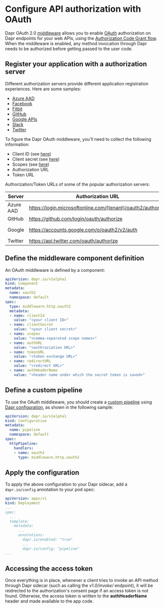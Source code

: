 # Configure API authorization with OAuth

Dapr OAuth 2.0 [middleware](../../concepts/middleware/README.md) allows you to enable [OAuth](https://oauth.net/2/) authorization on Dapr endpoints for your web APIs, using the [Authorization Code Grant flow](https://tools.ietf.org/html/rfc6749#section-4.1). When the middleware is enabled, any method invocation through Dapr needs to be authorized before getting passed to the user code.

## Register your application with a authorization server

Different authorization servers provide different application registration experiences. Here are some samples:

* [Azure AAD](https://docs.microsoft.com/en-us/azure/active-directory/develop/v1-protocols-oauth-code)
* [Facebook](https://developers.facebook.com/apps)
* [Fitbit](https://dev.fitbit.com/build/reference/web-api/oauth2/)
* [GitHub](https://developer.github.com/apps/building-oauth-apps/creating-an-oauth-app/)
* [Google APIs](https://console.developers.google.com/apis/credentials/consen)
* [Slack](https://api.slack.com/docs/oauth)
* [Twitter](http://apps.twitter.com/)

To figure the Dapr OAuth middleware, you'll need to collect the following information:

* Client ID (see [here](https://www.oauth.com/oauth2-servers/client-registration/client-id-secret/))
* Client secret (see [here](https://www.oauth.com/oauth2-servers/client-registration/client-id-secret/))
* Scopes (see [here](https://oauth.net/2/scope/))
* Authorization URL
* Token URL

Authorization/Token URLs of some of the popular authorization servers:

|Server|Authorization URL|Token URL|
|--------|--------|--------|
|Azure AAD|https://login.microsoftonline.com/{tenant}/oauth2/authorize|https://login.microsoftonline.com/{tenant}/oauth2/token|
|GitHub|https://github.com/login/oauth/authorize|https://github.com/login/oauth/access_token|
|Google|https://accounts.google.com/o/oauth2/v2/auth|https://accounts.google.com/o/oauth2/token https://www.googleapis.com/oauth2/v4/token|
|Twitter|https://api.twitter.com/oauth/authorize|https://api.twitter.com/oauth2/token|

## Define the middleware component definition

An OAuth middleware is defined by a component:

```yaml
apiVersion: dapr.io/v1alpha1
kind: Component
metadata:
  name: oauth2
  namespace: default
spec:
  type: middleware.http.oauth2
  metadata:
  - name: clientId
    value: "<your client ID>"
  - name: clientSecret
    value: "<your client secret>"
  - name: scopes
    value: "<comma-separated scope names>"
  - name: authURL
    value: "<authroziation URL>"
  - name: tokenURL
    value: "<token exchange URL>"
  - name: redirectURL
    value: "<redirect URL>"
  - name: authHeaderName
    value: "<header name under which the secret token is saved>"
```

## Define a custom pipeline

To use the OAuth middleware, you should create a [custom pipeline](../../concepts/middleware/README.md) using [Dapr configuration](../../concepts/configuration/README.md), as shown in the following sample:

```yaml
apiVersion: dapr.io/v1alpha1
kind: Configuration
metadata:
  name: pipeline
  namespace: default
spec:
  httpPipeline:
    handlers:
    - name: oauth2
      type: middleware.http.oauth2
```

## Apply the configuration

To apply the above configuration to your Dapr sidecar, add a ```dapr.io/config``` annotation to your pod spec:

```yaml
apiVersion: apps/v1
kind: Deployment
...
spec:
  ...
  template:
    metadata:
      ...
      annotations:
        dapr.io/enabled: "true"
        ...
        dapr.io/config: "pipeline"
...
```

## Accessing the access token

Once everything is in place, whenever a client tries to invoke an API method through Dapr sidecar (such as calling the *v1.0/invoke/* endpoint), it will be reidrected to the authorization's consent page if an access token is not found. Otherwise, the access token is written to the **authHeaderName** header and made available to the app code.
